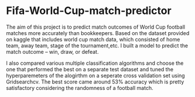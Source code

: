 # Fifa-World-Cup-match-predictor

The aim of this project is to predict match outcomes of World Cup football matches more accurately than bookkeepers. Based on the dataset provided on kaggle that includes world cup match data, which consisted of home team, away team, stage of the tournament,etc. I built a model to predict the match outcome – win, draw, or defeat.

I also compared various multiple classification algorithms and choose the one that performed the best on a separate test dataset and tuned the hyperparemeters of the alogirthm on a seperate cross validation set using Gridsearchcv. The best score came around 53% accuracy which is pretty satisfactory considering the randomness  of a football match. 
